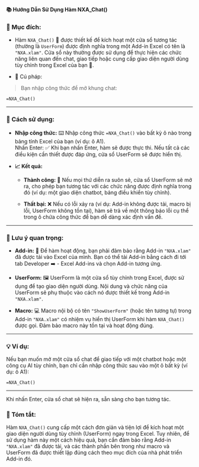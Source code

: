 **📚 Hướng Dẫn Sử Dụng Hàm NXA_Chat()**  

### 🌟 Mục đích:  
  - Hàm `NXA_Chat()` 💬 được thiết kế để kích hoạt một cửa sổ tương tác (thường là `UserForm`) được định nghĩa trong một Add-in Excel có tên là `"NXA.xlam"`. Cửa sổ này thường được sử dụng để thực hiện các chức năng liên quan đến chat, giao tiếp hoặc cung cấp giao diện người dùng tùy chỉnh trong Excel của bạn 🚀.  

  - 📝 Cú pháp:  
> Bạn nhập công thức để mở khung chat:  

    =NXA_Chat()

---

### 🚀 Cách sử dụng:  

  - **Nhập công thức:** ⌨️ Nhập công thức `=NXA_Chat()` vào bất kỳ ô nào trong bảng tính Excel của bạn (ví dụ: ô A1).  
  Nhấn Enter: ✅ Khi bạn nhấn Enter, hàm sẽ được thực thi. Nếu tất cả các điều kiện cần thiết được đáp ứng, cửa sổ UserForm sẽ được hiển thị.  

- **📈 Kết quả:**

  - **Thành công:** 🎉 Nếu mọi thứ diễn ra suôn sẻ, cửa sổ UserForm sẽ mở ra, cho phép bạn tương tác với các chức năng được định nghĩa trong đó (ví dụ: một giao diện chatbot, bảng điều khiển tùy chỉnh).

  - **Thất bại:** ❌ Nếu có lỗi xảy ra (ví dụ: Add-in không được tải, macro bị lỗi, UserForm không tồn tại), hàm sẽ trả về một thông báo lỗi cụ thể trong ô chứa công thức để bạn dễ dàng xác định vấn đề.

---

### 📌 Lưu ý quan trọng: 

  - **Add-in:** 🧩 Để hàm hoạt động, bạn phải đảm bảo rằng Add-in `"NXA.xlam"` đã được tải vào Excel của mình. Bạn có thể tải Add-in bằng cách đi tới tab Developer ➡️    - Excel Add-ins và chọn Add-in tương ứng.

  - **UserForm:** 🖼️ UserForm là một cửa sổ tùy chỉnh trong Excel, được sử dụng để tạo giao diện người dùng. Nội dung và chức năng của UserForm sẽ phụ thuộc vào cách nó được thiết kế trong Add-in `"NXA.xlam"`.

  - **Macro:** 💻 Macro nội bộ có tên `"ShowUserForm"` (hoặc tên tương tự) trong Add-in `"NXA.xlam"` có nhiệm vụ hiển thị UserForm khi hàm `NXA_Chat()` được gọi. Đảm bảo macro này tồn tại và hoạt động đúng.  

---

### 💡 Ví dụ:  
Nếu bạn muốn mở một cửa sổ chat để giao tiếp với một chatbot hoặc một công cụ AI tùy chỉnh, bạn chỉ cần nhập công thức sau vào một ô bất kỳ (ví dụ: ô A1):

  ```=NXA_Chat()```

---

Khi nhấn Enter, cửa sổ chat sẽ hiện ra, sẵn sàng cho bạn tương tác.  

### 🎯 Tóm tắt:  

Hàm `NXA_Chat()` cung cấp một cách đơn giản và tiện lợi để kích hoạt một giao diện người dùng tùy chỉnh (UserForm) ngay trong Excel. Tuy nhiên, để sử dụng hàm này một cách hiệu quả, bạn cần đảm bảo rằng Add-in `"NXA.xlam"` đã được tải, và các thành phần bên trong như macro và UserForm đã được thiết lập đúng cách theo mục đích của nhà phát triển Add-in đó.  
